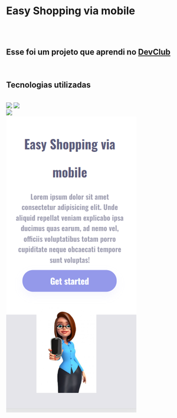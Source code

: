 <h1>Easy Shopping via mobile</h1>
<br>
<br>
<h2>Esse foi um projeto que aprendi no <a href="https://rodolfomori.com.br/devclub">DevClub</a></h2>
<br>
<h2>Tecnologias utilizadas</h2>
<br>
  <img src="https://img.shields.io/badge/HTML-239120?style=for-the-badge&logo=html5&logoColor=white">
  <img src="https://img.shields.io/badge/CSS-239120?&style=for-the-badge&logo=css3&logoColor=white">
  <br>
<img src="https://github.com/GabrielSolutions/Projeto-responsivo/blob/main/assets/Imagem%20do%20WhatsApp%20de%202024-08-26%20%C3%A0(s)%2019.13.03_ba6a736e.jpg?raw=true">
<br>
<img src="https://github.com/GabrielSolutions/Projeto-responsivo/blob/main/assets/image.png?raw=true">
